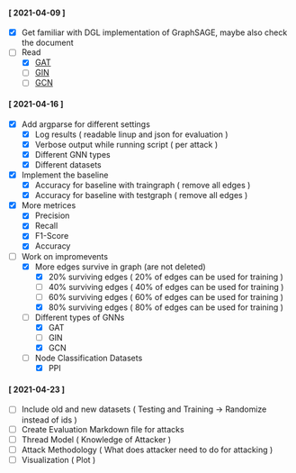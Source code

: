 #### [ 2021-04-09 ]

- [x] Get familiar with DGL implementation of GraphSAGE, maybe also check the document
- [ ] Read 
  - [x] [GAT](https://arxiv.org/abs/1710.10903)
  - [ ] [GIN](https://arxiv.org/abs/1810.00826)
  - [ ] [GCN](https://arxiv.org/abs/1609.02907)

#### [ 2021-04-16 ]

- [x] Add argparse for different settings
  - [x] Log results ( readable linup and json for evaluation )
  - [x] Verbose output while running script ( per attack )
  - [x] Different GNN types
  - [x] Different datasets
- [x] Implement the baseline
  - [x] Accuracy for baseline with traingraph ( remove all edges )
  - [x] Accuracy for baseline with testgraph ( remove all edges )
- [x] More metrices
  - [x] Precision
  - [x] Recall
  - [x] F1-Score
  - [x] Accuracy
- [ ] Work on impromevents
  - [x] More edges survive in graph (are not deleted)
    - [x] 20% surviving edges ( 20% of edges can be used for training )
    - [ ] 40% surviving edges ( 40% of edges can be used for training )
    - [ ] 60% surviving edges ( 60% of edges can be used for training )
    - [x] 80% surviving edges ( 80% of edges can be used for training ) 
  - [ ] Different types of GNNs
    - [x] GAT
    - [ ] GIN
    - [x] GCN
  - [ ] Node Classification Datasets
    - [x] PPI

#### [ 2021-04-23 ]

- [ ] Include old and new datasets ( Testing and Training -> Randomize instead of ids )
- [ ] Create Evaluation Markdown file for attacks
- [ ] Thread Model ( Knowledge of Attacker )
- [ ] Attack Methodology ( What does attacker need to do for attacking )
- [ ] Visualization ( Plot )
